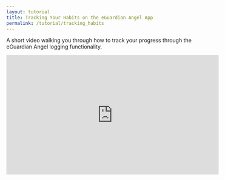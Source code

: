 ```yaml
---
layout: tutorial
title: Tracking Your Habits on the eGuardian Angel App
permalink: /tutorial/tracking_habits
---
```

A short video walking you through how to track your progress through the
eGuardian Angel logging functionality.

<p align="center"><iframe width="560" height="315" src="https://www.youtube.com/embed/BW-PV6ypOYw" frameborder="0" allow="accelerometer; autoplay; clipboard-write; encrypted-media; gyroscope; picture-in-picture" allowfullscreen></iframe></p>
